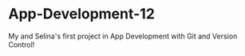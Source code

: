 # App-Development-12

My and Selina's first project in App Development with Git and Version Control!

